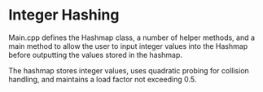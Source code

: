 # Integer Hashing

Main.cpp defines the Hashmap class, a number of helper methods, and a main method to 
allow the user to input integer values into the Hashmap before outputting the values 
stored in the hashmap.

The hashmap stores integer values, uses quadratic probing for collision handling, and 
maintains a load factor not exceeding 0.5.